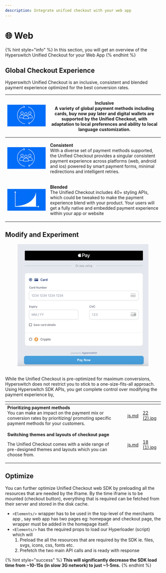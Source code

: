 ```yaml
---
description: Integrate unified checkout with your web app
---
```


# 🌐 Web

{% hint style="info" %}
In this section, you will get an overview of the Hyperswitch Unified Checkout for your Web App
{% endhint %}

## Global Checkout Experience

Hyperswitch Unified Checkout is an inclusive, consistent and blended payment experience optimized for the best conversion rates.

| <img src="../../../.gitbook/assets/image (104).png" alt="" data-size="original"> | <p><strong>Inclusive</strong><br>A variety of global payment methods including cards, buy now pay later and digital wallets are supported by the Unified Checkout, with adaptation to local preferences and ability to local language customization.</p>                            |
| -------------------------------------------------------------------------------- | ----------------------------------------------------------------------------------------------------------------------------------------------------------------------------------------------------------------------------------------------------------------------------------- |
| <img src="../../../.gitbook/assets/image (101).png" alt="" data-size="original"> | <p><strong>Consistent</strong><br>With a diverse set of payment methods supported, the Unified Checkout provides a singular consistent payment experience across platforms (web, android and ios) powered by smart payment forms, minimal redirections and intelligent retries.</p> |
| <img src="../../../.gitbook/assets/image (103).png" alt="" data-size="original"> | <p><strong>Blended</strong><br>The Unified Checkout includes 40+ styling APIs, which could be tweaked to make the payment experience blend with your product. Your users will get a fully native and embedded payment experience within your app or website</p>                     |

## Modify and Experiment

<figure><img src="../../../.gitbook/assets/Screenshot 2023-10-12 at 11.57.45 AM.png" alt="" width="563"><figcaption></figcaption></figure>

##

While the Unified Checkout is pre-optimized for maximum conversions, Hyperswitch does not restrict you to stick to a one-size-fits-all approach. Using Hyperswitch SDK APIs, you get complete control over modifying the payment experience by,

<table data-card-size="large" data-view="cards"><thead><tr><th></th><th></th><th></th><th data-hidden data-card-target data-type="content-ref"></th><th data-hidden data-card-cover data-type="files"></th></tr></thead><tbody><tr><td><strong>Prioritizing payment methods</strong> <br>You can make an impact on the payment mix or conversion rates by prioritizing/ promoting specific payment methods for your customers.</td><td></td><td></td><td><a href="../../../learn-more/sdk-reference/js.md">js.md</a></td><td><a href="../../../.gitbook/assets/22 (2).jpg">22 (2).jpg</a></td></tr><tr><td><p><strong>Switching themes and layouts of checkout page</strong></p><p>The Unified Checkout comes with a wide range of pre-designed themes and layouts which you can choose from.</p></td><td></td><td></td><td><a href="../../../learn-more/sdk-reference/js.md">js.md</a></td><td><a href="../../../.gitbook/assets/18 (1).jpg">18 (1).jpg</a></td></tr></tbody></table>



## Optimize

You can further optimize Unified Checkout web SDK by preloading all the resources that are needed by the iframe. By the time iframe is to be mounted (checkout button), everything that is required can be fetched from their server and stored in the disk cache.

* `<Elements/>` wrapper has to be used in the top-level of the merchants app , say web app has two pages eg: homepage and checkout page, the wrapper must be added in the homepage itself.
* `<Elements/>` has the required props to load our Hyperloader (script) which will
  1. Preload the all the resources that are required by the SDK ie. files, svgs, icons, css, fonts etc.
  2. Prefetch the two main API calls and is ready with response

{% hint style="success" %}
**This will significantly decrease the SDK load time from \~10-15s (in slow 3G network) to just \~1-5ms.**
{% endhint %}

